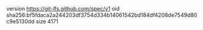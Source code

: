 version https://git-lfs.github.com/spec/v1
oid sha256:bf5fdaca2a244203df3754d334b14061542bd184df4208de7549d80c9e5130dd
size 4171
